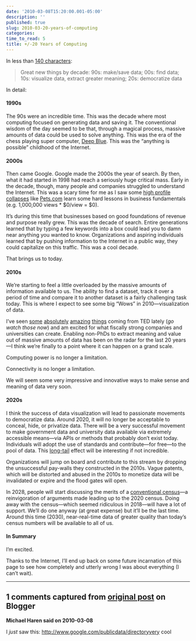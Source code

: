 ```yaml
---
date: '2010-03-08T15:20:00.001-05:00'
description: ''
published: true
slug: 2010-03-20-years-of-computing
categories:
time_to_read: 5
title: +/-20 Years of Computing
---
```



In less than [140 characters](http://twitter.com/mharen/statuses/10184506556): 
<blockquote> 

Great new things by decade: 90s: make/save data; 00s: find data; 10s: visualize data, extract greater meaning; 20s: democratize data
</blockquote>

In detail:  <h4>1990s</h4>

The 90s were an incredible time. This was the decade where most computing focused on generating data and saving it. The conventional wisdom of the day seemed to be that, through a magical process, massive amounts of data could be used to solve anything. This was the era of the chess playing super computer, [Deep Blue](http://en.wikipedia.org/wiki/Deep_Blue_(chess_computer)). This was the “anything is possible” childhood of the Internet.  <h4>2000s</h4>

Then came Google. Google made the 2000s the year of search. By then, what it had started in 1998 had reach a seriously huge critical mass. Early in the decade, though, many people and companies struggled to understand the Internet. This was a scary time for me as I saw some [high profile collapses](http://en.wikipedia.org/wiki/Dot-com_bubble#List_of_companies_significant_to_the_bubble) like [Pets.com](http://en.wikipedia.org/wiki/Pets.com) learn some hard lessons in business fundamentals (e.g. 1,000,000 views * $0/view = $0).

It’s during this time that businesses based on good foundations of revenue and purpose really grew. This was the decade of search. Entire generations learned that by typing a few keywords into a box could lead you to damn near anything you wanted to know. Organizations and aspiring individuals learned that by pushing information to the Internet in a public way, they could capitalize on this traffic. This was a cool decade. 

That brings us to today.  <h4>2010s</h4>

We’re starting to feel a little overloaded by the massive amounts of information available to us. The ability to find a dataset, track it over a period of time and compare it to another dataset is a fairly challenging task today. This is where I expect to see some big “Wows” in 2010—visualization of data. 

I’ve seen [some](http://www.ted.com/talks/blaise_aguera_y_arcas_demos_photosynth.html) [absolutely](http://www.ted.com/talks/blaise_aguera.html) [amazing](http://www.ted.com/talks/gary_flake_is_pivot_a_turning_point_for_web_exploration.html) [things](http://www.ted.com/talks/hans_rosling_shows_the_best_stats_you_ve_ever_seen.html) coming from TED lately (*go watch those now*) and am excited for what fiscally strong companies and universities can create. Enabling non-PhDs to extract meaning and value out of massive amounts of data has been on the radar for the last 20 years—I think we’re finally to a point where it can happen on a grand scale. 

Computing power is no longer a limitation. 

Connectivity is no longer a limitation. 

We will seem some very impressive and innovative ways to make sense and meaning of data very soon.    <h4>2020s</h4>

I think the success of data visualization will lead to passionate movements to democratize data. Around 2020, it will no longer be acceptable to conceal, hide, or privatize data. There will be a very successful movement to make government data and university data available via extremely accessible means—via APIs or methods that probably don’t exist today. Individuals will adopt the use of standards and contribute—for free—to the pool of data. This [long-tail](http://en.wikipedia.org/wiki/Long_Tail) effect will be interesting if not incredible. 

Organizations will jump on board and contribute to this stream by dropping the unsuccessful pay-walls they constructed in the 2010s. Vague patents, which will be distorted and abused in the 2010s to monetize data will be invalidated or expire and the flood gates will open.

In 2028, people will start discussing the merits of a [conventional census](http://en.wikipedia.org/wiki/Census)—a reinvigoration of arguments made leading up to the 2020 census. Doing away with the census—which seemed ridiculous in 2018—will have a lot of support. We’ll do one anyway (at great expense) but it’ll be the last time. Around this time (2030), near-real-time data of greater quality than today’s census numbers will be available to all of us.  <h4>In Summary</h4>

I’m excited. 

Thanks to the Internet, I’ll end up back on some future incarnation of this page to see how completely and utterly wrong I was about everything (I can’t wait).

---

## 1 comments captured from [original post](https://blog.wassupy.com/2010/03/20-years-of-computing.html) on Blogger

**Michael Haren said on 2010-03-08**

I *just* saw this: http://www.google.com/publicdata/directoryvery cool

